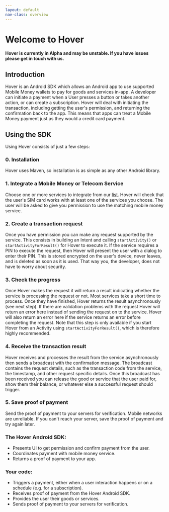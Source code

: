 ```yaml
---
layout: default
nav-class: overview
---
```


# Welcome to Hover

**Hover is currently in Alpha and may be unstable. If you have issues please get in touch with us.**

## Introduction

Hover is an Android SDK which allows an Android app to use supported Mobile Money wallets to pay for goods and services in-app. A developer can initiate a payment when a User presses a button or takes another action, or can create a subscription. Hover will deal with initiating the transaction, including getting the user's permission, and returning the confirmation back to the app. This means that apps can treat a Mobile Money payment just as they would a credit card payment.


## Using the SDK

Using Hover consists of just a few steps:

### 0. Installation

Hover uses Maven, so installation is as simple as any other Android library.

### 1. Integrate a Mobile Money or Telecom Service

Choose one or more services to integrate from our [list](https://www.usehover.com/countries/). Hover will check that the user's SIM card works with at least one of the services you choose. The user will be asked to give you permission to use the matching mobile money service.

### 2. Create a transaction request

Once you have permission you can make any request supported by the service. This consists in building an Intent and calling `startActivity()` or `startActivityForResult()` for Hover to execute it. If the service requires a PIN to execute the request, then Hover will present the user with a dialog to enter their PIN. This is stored encrypted on the user's device, never leaves, and is deleted as soon as it is used. That way you, the developer, does not have to worry about security.

### 3. Check the progress 

Once Hover makes the request it will return a result indicating whether the service is processing the request or not. Most services take a short time to process. Once they have finished, Hover returns the result asynchronously (see next step). If there are validation problems with the request Hover will return an error here instead of sending the request on to the service. Hover will also return an error here if the service returns an error before completing the request. Note that this step is only available if you start Hover from an Activity using `startActivityForResult()`, which is therefore highly recommended.

### 4. Receive the transaction result

Hover receives and processes the result from the service asynchronously then sends a broadcast with the confirmation message. The broadcast contains the request details, such as the transaction code from the service, the timestamp, and other request specific details. Once this broadcast has been received you can release the good or service that the user paid for, show them their balance, or whatever else a successful request should trigger.

### 5. Save proof of payment

Send the proof of payment to your servers for verification. Mobile networks are unreliable. If you can't reach your server, save the proof of payment and try again later.



### The Hover Android SDK:

  * Presents UI to get permission and confirm payment from the user.
  * Coordinates payment with mobile money service.
  * Returns a proof of payment to your app.
  
### Your code:

  * Triggers a payment, either when a user interaction happens or on a schedule (e.g. for a subscription).
  * Receives proof of payment from the Hover Android SDK.
  * Provides the user their goods or services.
  * Sends proof of payment to your servers for verification.

